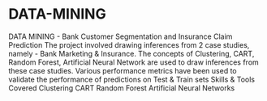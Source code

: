 # DATA-MINING
DATA MINING - Bank Customer Segmentation and Insurance Claim Prediction
The project involved drawing inferences from 2 case studies, namely - Bank Marketing & Insurance. The concepts of Clustering, CART, Random Forest, Artificial Neural Network are used to draw inferences from these case studies. Various performance metrics have been used to validate the performance of predictions on Test & Train sets
Skills & Tools Covered
Clustering
CART
Random Forest
Artificial Neural Networks

